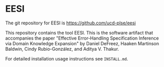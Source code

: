# EESI

The git repository for EESI is https://github.com/ucd-plse/eesi

This repository contains the tool EESI. This is the software artifact that
accompanies the paper "Effective Error-Handling Specification Inference via
Domain Knowledge Expansion" by Daniel DeFreez, Haaken Martinson Baldwin,
Cindy Rubio-González, and Aditya V. Thakur. 

For detailed installation usage instructions see `INSTALL.md`.
